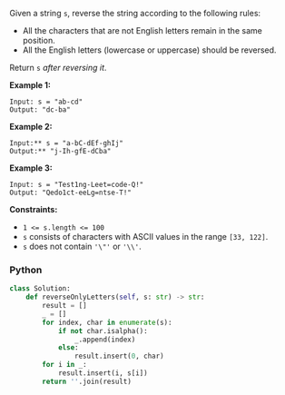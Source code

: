 Given a string  `s`, reverse the string according to the following rules:

-   All the characters that are not English letters remain in the same position.
-   All the English letters (lowercase or uppercase) should be reversed.

Return  `s` _after reversing it_.

**Example 1:**
```
Input: s = "ab-cd"
Output: "dc-ba"
```

**Example 2:**
```
Input:** s = "a-bC-dEf-ghIj"
Output:** "j-Ih-gfE-dCba"
```

**Example 3:**
```
Input: s = "Test1ng-Leet=code-Q!"
Output: "Qedo1ct-eeLg=ntse-T!"
```

**Constraints:**

-   `1 <= s.length <= 100`
-   `s`  consists of characters with ASCII values in the range  `[33, 122]`.
-   `s`  does not contain  `'\"'`  or  `'\\'`.



### Python
```python
class Solution:
    def reverseOnlyLetters(self, s: str) -> str:
        result = []
        _ = []
        for index, char in enumerate(s):
            if not char.isalpha():
                _.append(index)
            else:
                result.insert(0, char)
        for i in _:
            result.insert(i, s[i])
        return ''.join(result)
```